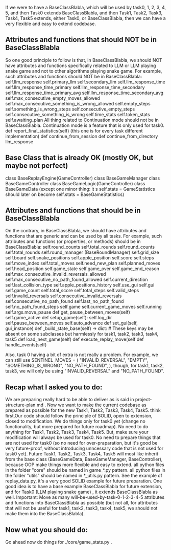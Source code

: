 If we were to have a BaseClassBlabla, which will be used by task0, 1, 2, 3, 4, 5, and then Task0 extends BaseClassBlabla, and then Task1, Task2, Task3, Task4, Task5 extends, either Task0, or BaseClassBlabla, then we can have a very flexible and easy to extend codebase.

## Attributes and functions that should NOT be in BaseClassBlabla
So one good principle to follow is that, in BaseClassBlabla, we should NOT have attributes and functions specifically related to LLM or LLM playing snake game and not to other algorithms playing snake game. For example, such attributes and functions should NOT be in BaseClassBlabla:
self.llm_response
self.primary_llm
self.secondary_llm
self.llm_response_time
self.llm_response_time_primary
self.llm_response_time_secondary
self.llm_response_time_primary_avg
self.llm_response_time_secondary_avg
self.max_consecutive_empty_moves_allowed 
self.max_consecutive_something_is_wrong_allowed
self.empty_steps
self.something_is_wrong_steps
self.consecutive_empty_steps
self.consecutive_something_is_wrong
self.time_stats
self.token_stats
self.awaiting_plan
All thing related to Continuation mode should not be in BaseClassBlabla. Continuation mode is a feature that is only used for task0.
def report_final_statistics(self) (this one is for every task different implementation)
def continue_from_session
def continue_from_directory
llm_response


## Base Class that is already OK (mostly OK, but maybe not perfect)

class BaseReplayEngine(GameController)
class BaseGameManager
class BaseGameController
class BaseGameLogic(GameController)
class BaseGameData (except one minor thing: it s self.stats = GameStatistics should later on become self.stats = BaseGameStatistics)

## Attributes and functions that should be in BaseClassBlabla
On the contrary, in BaseClassBlabla, we should have attributes and functions that are generic and can be used by all tasks. For example, such attributes and functions (or properties, or methods) should be in BaseClassBlabla:
self.round_counts
self.total_rounds
self.round_counts
self.total_rounds
self.round_manager (BaseRoundManager)
self.grid_size
self.board
self.snake_positions
self.apple_position
self.score
self.steps
self.move_index
self.total_moves
self.need_new_plan
self.planned_moves
self.head_position
self.game_state
self.game_over
self.game_end_reason 
self.max_consecutive_invalid_reversals_allowed
self.max_consecutive_no_path_found_allowed
self.current_direction 
self.last_collision_type
self.apple_positions_history
self.use_gui
self.gui
self.game_count
self.total_score
self.total_steps
self.valid_steps
self.invalid_reversals
self.consecutive_invalid_reversals
self.consecutive_no_path_found
self.last_no_path_found
self.no_path_found_steps
self.game
self.current_game_moves
self.running
self.args.move_pause
def get_pause_between_moves(self)
self.game_active
def setup_game(self):
self.log_dir
self.pause_between_moves
self.auto_advance
def set_gui(self, gui_instance)
def _build_state_base(self) -> dict: # These keys may be absent on some subclasses but harmlessly for task1, task2, task3, task4, task5
def load_next_game(self)
def execute_replay_move(self
def handle_events(self)

Also, task 0 having a bit of extra is not really a problem. For example, we can still use SENTINEL_MOVES = ( "INVALID_REVERSAL", "EMPTY", "SOMETHING_IS_WRONG", "NO_PATH_FOUND", ), though, for task1, task2, task3, we will only be using "INVALID_REVERSAL" and "NO_PATH_FOUND".

## Recap what I asked you to do:

We are preparing really hard to be able to deliver as is said in project-structure-plan.md . Now we want to make the current codebase as prepared as possible for the new Task1, Task2, Task3, Task4, Task5. think first,Our code should follow the principle of SOLID, open to extension, closed to modification.  We do things only for task0  yet (change no functionality, but more prepared for future roadmap). No need to do anything for Task1, Task2, Task3, Task4, Task5. But, make sure your modification will always be used for task0. No need to prepare things that are not used for task0 (so no need for over-praparation,  but it's good be very future-proof, without introducing unncessary code that is not used for task0 yet). Future Task1, Task2, Task3, Task4, Task5 will most like inherit from the base class (BaseGameData, BaseGameManager, BaseController), because OOP make things more flexible and easy to extend. all python files in the folder "core" should be named in game_*.py pattern. all python files in the folder "utils" should be named in *_utils.py pattern. See the example of replay_data.py, it's a very good SOLID example for future preparation. One good idea is to have a base example BaseClassBlabla for future extension, and for  Task0 (LLM playing snake game) , it extends BaseClassBlabla as well. Important: Move as many will-be-used-by-task-0-1-2-3-4-5 attributes and functions into BaseClassBlabla as possible (but not all, for attributes that will not be useful for task1, task2, task3, task4, task5, we should not make them into the BaseClassBlabla). 

## Now what you should do:

Go ahead now do things for ./core/game_stats.py . 


